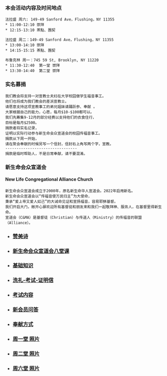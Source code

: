 
### 本会活动内容及时间地点
```
法拉盛 周六: 149-49 Sanford Ave，Flushing，NY 11355
* 11:00-12:10 崇拜
* 12:15-13:10 茶點、團契

法拉盛 周二：149-49 Sanford Ave，Flushing，NY 11355
* 13:00-14:10 崇拜
* 14:15-15:15 茶點、團契

布鲁克林 周一：745 59 St, Brooklyn, NY 11220
* 11:30-12:40  第一堂 崇拜
* 13:30-14:40  第二堂 崇拜
```

### 实名募捐
```
我们教会将支持一对宣教士夫妇在大学校园做学生福音事工。
他们也将成为我们教会的差派宣教士。
请愿意支持这项宣教事工的弟兄姐妹请踊跃参、奉献 。
大家根据自己的能力，心愿，每月$10-$100都可以。
我们先筹集9-12月的部分经费以支持他们的衣食住行，
目标是每月$2500。
捐款者将实名记录，
证明以实际行动参与新生命会众宣道会的校园传福音事工。
捐款从下周一开始，
请在聚会奉献的时候另写一个信封，信封右上角写两个字，宣教。
--------------------------------
捐款是临时帮助人，不是日常奉献，请不要混淆。
```

### 新生命会众宣道会
#### New Life Congregational Alliance Church
```
新生命会众宣道会成立于2000年，原名新生命华人宣道会。2022年启用新名。
新生命会众宣道会以“传福音使万民归主”为大使命，
秉承“爱上帝又爱人如己”的大诫命见证和宣扬福音，容易耶稣基督。
我们开启大门，敞开心扉欢迎所有基督徒和朋友来和我们一起敬拜神、服务人，在基督里得新生命。
宣道会（C&MA）是基督徒（Christian）与传道人（Ministry）的传福音的联盟（Alliance）。
```

* ### [赞美诗](/_posts/2023-12-12-赞美诗.md)
* ### [新生命会众宣道会八堂课](/_posts/2023-12-13-新生命会众宣道会八堂课.md)
* ### [基础知识](/_posts/2023-12-13-基础知识.md)
* ### [洗礼-考试-证明信](/_posts/2023-12-13-洗礼-考试-证明信.md)
* ### [考试内容](/_posts/2023-12-14-考试内容.md)
* ### [新会员问答](/_posts/2023-12-13-新会员问答.md)
* ### [奉献方式](/_posts/2023-12-13-奉献方式.md)
* ### [周一堂 照片](/_posts/2023-12-13-照片1.md)
* ### [周二堂 照片](/_posts/2023-12-13-照片2.md)
* ### [周六堂 照片](/_posts/2023-12-13-照片6.md)
